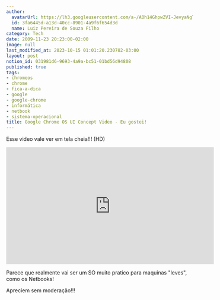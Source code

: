 ```yaml
---
author:
  avatarUrl: https://lh3.googleusercontent.com/a-/AOh14GhpwZVI-JevyaNgTdlrOT6YN20cI6V9Kxtq38Ij8AQ=s100
  id: 3fa6445d-a13d-40cc-8901-4a9f6f654d3d
  name: Luiz Pereira de Souza Filho
category: Tech
date: 2009-11-23 20:23:00-02:00
image: null
last_modified_at: 2023-10-15 01:01:20.230782-03:00
layout: post
notion_id: 031981d6-9693-4a9a-bc51-01bd56d94808
published: true
tags:
- chromeos
- chrome
- fica-a-dica
- google
- google-chrome
- informática
- netbook
- sistema-operacional
title: Google Chrome OS UI Concept Video - Eu gostei!
---
```


Esse video vale ver em tela cheia!!! (HD)

<iframe width="560" height="315" src="https://www.youtube-nocookie.com/embed/hJ57xzo287U" frameborder="0" allow="accelerometer; autoplay; encrypted-media; gyroscope; picture-in-picture" allowfullscreen></iframe>

Parece que realmente vai ser um SO muito pratico para maquinas "leves", como os Netbooks!

Apreciem sem moderação!!!

